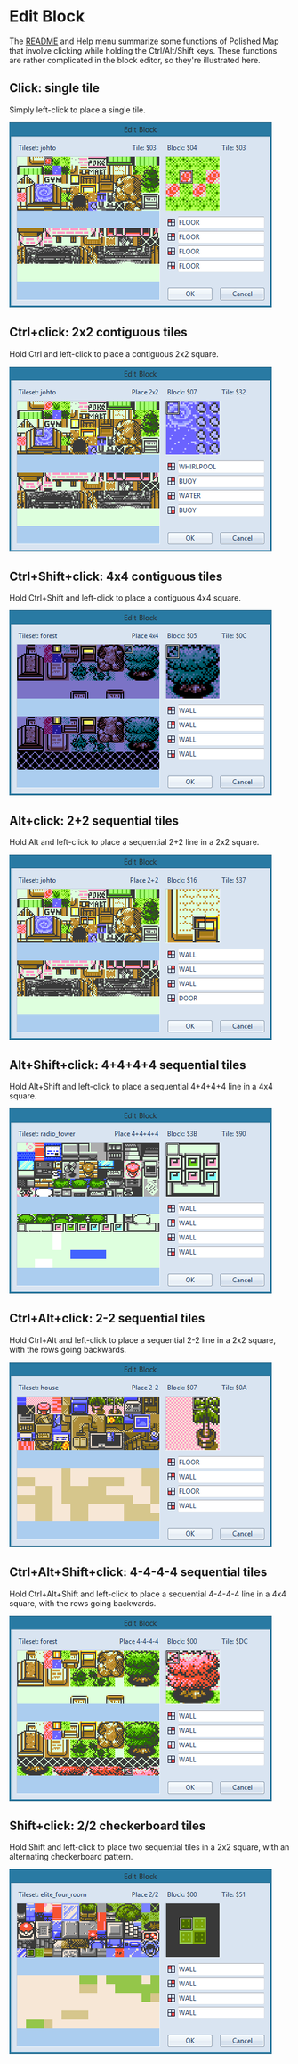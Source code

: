 # Edit Block

The [README](../README.md) and Help menu summarize some functions of Polished Map that involve clicking while holding the Ctrl/Alt/Shift keys. These functions are rather complicated in the block editor, so they're illustrated here.


## Click: single tile

Simply left-click to place a single tile.

![Click](images/block-click.png)


## Ctrl+click: 2x2 contiguous tiles

Hold Ctrl and left-click to place a contiguous 2x2 square.

![Click](images/block-ctrl-click.png)


## Ctrl+Shift+click: 4x4 contiguous tiles

Hold Ctrl+Shift and left-click to place a contiguous 4x4 square.

![Click](images/block-ctrl-shift-click.png)


## Alt+click: 2+2 sequential tiles

Hold Alt and left-click to place a sequential 2+2 line in a 2x2 square.

![Click](images/block-alt-click.png)


## Alt+Shift+click: 4+4+4+4 sequential tiles

Hold Alt+Shift and left-click to place a sequential 4+4+4+4 line in a 4x4 square.

![Click](images/block-alt-shift-click.png)


## Ctrl+Alt+click: 2-2 sequential tiles

Hold Ctrl+Alt and left-click to place a sequential 2-2 line in a 2x2 square, with the rows going backwards.

![Click](images/block-ctrl-alt-click.png)


## Ctrl+Alt+Shift+click: 4-4-4-4 sequential tiles

Hold Ctrl+Alt+Shift and left-click to place a sequential 4-4-4-4 line in a 4x4 square, with the rows going backwards.

![Click](images/block-ctrl-alt-shift-click.png)


## Shift+click: 2/2 checkerboard tiles

Hold Shift and left-click to place two sequential tiles in a 2x2 square, with an alternating checkerboard pattern.

![Click](images/block-shift-click.png)
